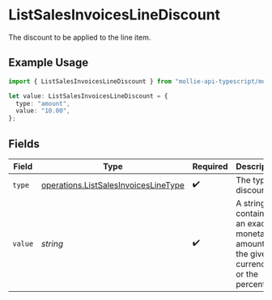 # ListSalesInvoicesLineDiscount

The discount to be applied to the line item.

## Example Usage

```typescript
import { ListSalesInvoicesLineDiscount } from "mollie-api-typescript/models/operations";

let value: ListSalesInvoicesLineDiscount = {
  type: "amount",
  value: "10.00",
};
```

## Fields

| Field                                                                                        | Type                                                                                         | Required                                                                                     | Description                                                                                  | Example                                                                                      |
| -------------------------------------------------------------------------------------------- | -------------------------------------------------------------------------------------------- | -------------------------------------------------------------------------------------------- | -------------------------------------------------------------------------------------------- | -------------------------------------------------------------------------------------------- |
| `type`                                                                                       | [operations.ListSalesInvoicesLineType](../../models/operations/listsalesinvoiceslinetype.md) | :heavy_check_mark:                                                                           | The type of discount.                                                                        | amount                                                                                       |
| `value`                                                                                      | *string*                                                                                     | :heavy_check_mark:                                                                           | A string containing an exact monetary amount in the given currency, or the percentage.       | 10.00                                                                                        |